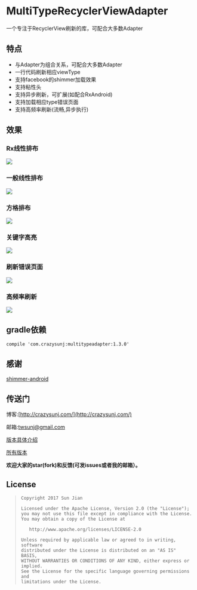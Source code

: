 # MultiTypeRecyclerViewAdapter
一个专注于RecyclerView刷新的库，可配合大多数Adapter

## 特点

* 与Adapter为组合关系，可配合大多数Adapter
* 一行代码刷新相应viewType
* 支持facebook的shimmer加载效果
* 支持粘性头
* 支持异步刷新，可扩展(如配合RxAndroid)
* 支持加载相应type错误页面
* 支持高频率刷新(流畅,异步执行)

## 效果
### Rx线性排布
![](https://github.com/crazysunj/MultiTypeRecyclerViewAdapter/blob/master/img/adapterHelper1.gif)

### 一般线性排布
![](https://github.com/crazysunj/MultiTypeRecyclerViewAdapter/blob/master/img/adapterHelper2.gif)

### 方格排布
![](https://github.com/crazysunj/MultiTypeRecyclerViewAdapter/blob/master/img/adapterHelper3.gif)

### 关键字高亮
![](https://github.com/crazysunj/MultiTypeRecyclerViewAdapter/blob/master/img/adapterHelper4.gif)

### 刷新错误页面
![](https://github.com/crazysunj/MultiTypeRecyclerViewAdapter/blob/master/img/adapterHelper5.gif)

### 高频率刷新
![](https://github.com/crazysunj/MultiTypeRecyclerViewAdapter/blob/master/img/adapterHelper6.gif)

## gradle依赖

```
compile 'com.crazysunj:multitypeadapter:1.3.0'
```

## 感谢

[shimmer-android](https://github.com/facebook/shimmer-android)

## 传送门

博客:[http://crazysunj.com/](http://crazysunj.com/)

邮箱:twsunj@gmail.com

[版本具体介绍](https://github.com/crazysunj/MultiTypeRecyclerViewAdapter/wiki)

[所有版本](https://github.com/crazysunj/MultiTypeRecyclerViewAdapter/releases)

**欢迎大家的star(fork)和反馈(可发issues或者我的邮箱）。**

## License

> ```
> Copyright 2017 Sun Jian
>
> Licensed under the Apache License, Version 2.0 (the "License");
> you may not use this file except in compliance with the License.
> You may obtain a copy of the License at
>
>    http://www.apache.org/licenses/LICENSE-2.0
>
> Unless required by applicable law or agreed to in writing, software
> distributed under the License is distributed on an "AS IS" BASIS,
> WITHOUT WARRANTIES OR CONDITIONS OF ANY KIND, either express or implied.
> See the License for the specific language governing permissions and
> limitations under the License.
> ```




